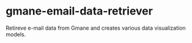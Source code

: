 # gmane-email-data-retriever
Retireve e-mail data from Gmane and creates various data visualization models.
